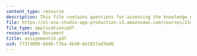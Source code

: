 ```yaml
---
content_type: resource
description: This file contains questions for assessing the knowledge of the course.
file: https://ol-ocw-studio-app-production.s3.amazonaws.com/courses/21m-301-harmony-and-counterpoint-i-spring-2005/773fd096b64bf7ba4b496e1857ad3e00_assignment15.pdf
file_type: application/pdf
resourcetype: Document
title: assignment15.pdf
uid: 773fd096-b64b-f7ba-4b49-6e1857ad3e00
---
```

